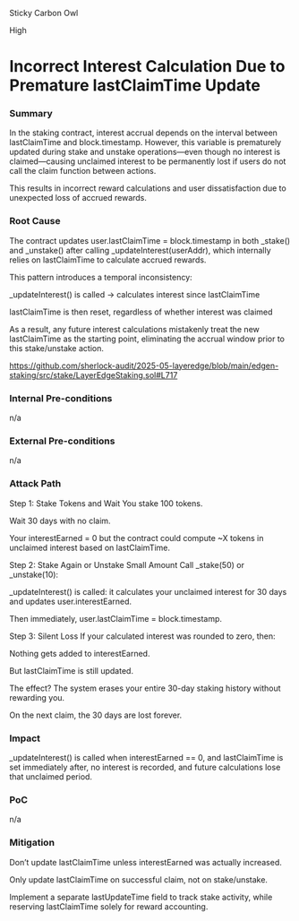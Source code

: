 Sticky Carbon Owl

High

# Incorrect Interest Calculation Due to Premature lastClaimTime Update

### Summary

In the staking contract, interest accrual depends on the interval between lastClaimTime and block.timestamp. However, this variable is prematurely updated during stake and unstake operations—even though no interest is claimed—causing unclaimed interest to be permanently lost if users do not call the claim function between actions.

This results in incorrect reward calculations and user dissatisfaction due to unexpected loss of accrued rewards.

### Root Cause

The contract updates user.lastClaimTime = block.timestamp in both _stake() and _unstake() after calling _updateInterest(userAddr), which internally relies on lastClaimTime to calculate accrued rewards.

This pattern introduces a temporal inconsistency:

_updateInterest() is called → calculates interest since lastClaimTime

lastClaimTime is then reset, regardless of whether interest was claimed

As a result, any future interest calculations mistakenly treat the new lastClaimTime as the starting point, eliminating the accrual window prior to this stake/unstake action.

https://github.com/sherlock-audit/2025-05-layeredge/blob/main/edgen-staking/src/stake/LayerEdgeStaking.sol#L717


### Internal Pre-conditions

n/a

### External Pre-conditions

n/a

### Attack Path

Step 1: Stake Tokens and Wait
You stake 100 tokens.

Wait 30 days with no claim.

Your interestEarned = 0 but the contract could compute ~X tokens in unclaimed interest based on lastClaimTime.

Step 2: Stake Again or Unstake Small Amount
Call _stake(50) or _unstake(10):

_updateInterest() is called: it calculates your unclaimed interest for 30 days and updates user.interestEarned.

Then immediately, user.lastClaimTime = block.timestamp.

 Step 3: Silent Loss
If your calculated interest was rounded to zero, then:

Nothing gets added to interestEarned.

But lastClaimTime is still updated.

The effect? The system erases your entire 30-day staking history without rewarding you.

On the next claim, the 30 days are lost forever.

### Impact

_updateInterest() is called when interestEarned == 0, and lastClaimTime is set immediately after, no interest is recorded, and future calculations lose that unclaimed period.

### PoC

n/a

### Mitigation

Don’t update lastClaimTime unless interestEarned was actually increased.

Only update lastClaimTime on successful claim, not on stake/unstake.

Implement a separate lastUpdateTime field to track stake activity, while reserving lastClaimTime solely for reward accounting.
